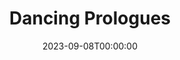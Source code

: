 ---
title: Dancing Prologues
date: 2023-09-08T00:00:00
opening_date: 1928-03-20
closing_date:
layout: productions
program:
Theatre: Theatre Jacksonville
cast:
- Genii: Alice Shattler
- Aladdin: Dorothy Rivers
- First Number:
  - Bobby Rivers
  - Mary Coxwell
- Second Number:
  - Elizabeth Allen
  - Elizabeth Coleman
- Third Number:
  - Elizabeth Allen
  - Elizabeth Coleman
- Fourth Number: Elizabeth Allen
crew:
orchestra:
---